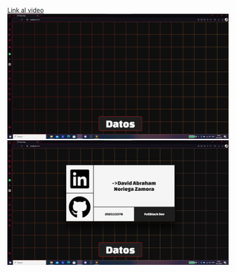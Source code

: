[Link al video](https://youtu.be/bsezXGewu2o)
![captura1](docs/captura1.png)
![captura2](docs/captura2.png)